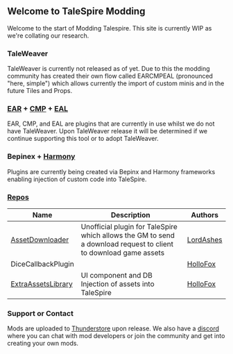 ## Welcome to TaleSpire Modding
Welcome to the start of Modding Talespire.
This site is currently WIP as we're collating our research.

### TaleWeaver
TaleWeaver is currently not released as of yet. Due to this the modding community has created their own flow called EARCMPEAL (pronounced "here, simple") which allows currently the import of custom minis and in the future Tiles and Props.

### [EAR](https://github.com/LordAshes/TaleSpire-ExtraAssetsRegistrationPlugin) + [CMP](https://github.com/LordAshes/TaleSpire-CustomMiniPlugin) + [EAL](https://talespire-modding.github.io/ExtraAssetsLibrary/)
EAR, CMP, and EAL are plugins that are currently in use whilst we do not have TaleWeaver. Upon TaleWeaver release it will be determined if we continue supporting this tool or to adopt TaleWeaver. 

### Bepinex + [Harmony](https://harmony.pardeike.net/articles/patching.html)
Plugins are currently being created via Bepinx and Harmony frameworks enabling injection of custom code into TaleSpire.

### [Repos](https://github.com/TaleSpire-Modding)
Name | Description | Authors
------------ | ------------- | -------------
[AssetDownloader](https://talespire-modding.github.io/AssetDownloader/) | Unofficial plugin for TaleSpire which allows the GM to send a download request to client to download game assets | [LordAshes](https://github.com/LordAshes)
DiceCallbackPlugin | | [HolloFox](https://github.com/brajm008)
[ExtraAssetsLibrary](https://talespire-modding.github.io/ExtraAssetsLibrary/) | UI component and DB Injection of assets into TaleSpire | [HolloFox](https://github.com/brajm008)


### Support or Contact
Mods are uploaded to [Thunderstore](Talespire.thunderstore.io/) upon release. We also have a [discord](https://discord.gg/vH2Ge6KsjW) where you can chat with mod developers or join the community and get into creating your own mods.

